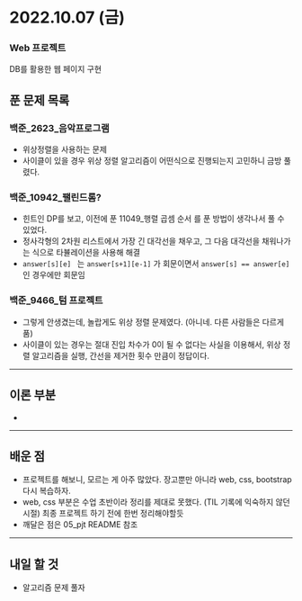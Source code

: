# 2022.10.07 (금)

### Web 프로젝트

DB를 활용한 웹 페이지 구현

## 푼 문제 목록

### 백준\_2623_음악프로그램

- 위상정렬을 사용하는 문제
- 사이클이 있을 경우 위상 정렬 알고리즘이 어떤식으로 진행되는지 고민하니 금방 풀렸다.

###  백준\_10942_팰린드롬?

- 힌트인 DP를 보고, 이전에 푼 11049_행렬 곱셈 순서 를 푼 방법이 생각나서 풀 수 있었다.
- 정사각형의 2차원 리스트에서 가장 긴 대각선을 채우고, 그 다음 대각선을 채워나가는 식으로 타뷸레이션을 사용해 해결
- `answer[s][e] ` 는 `answer[s+1][e-1]` 가 회문이면서 `answer[s] == answer[e]`인 경우에만 회문임

### 백준\_9466_텀 프로젝트

- 그렇게 안생겼는데, 놀랍게도 위상 정렬 문제였다. (아니네. 다른 사람들은 다르게 품)
- 사이클이 있는 경우는 절대 진입 차수가 0이 될 수 없다는 사실을 이용해서, 위상 정렬 알고리즘을 실행, 간선을 제거한 횟수 만큼이 정답이다.


---

## 이론 부분

- 

---

## 배운 점

- 프로젝트를 해보니, 모르는 게 아주 많았다. 장고뿐만 아니라 web, css, bootstrap 다시 복습하자.
- web, css 부분은 수업 초반이라 정리를 제대로 못했다. (TIL 기록에 익숙하지 않던 시절) 최종 프로젝트 하기 전에 한번 정리해야할듯
- 깨달은 점은 05_pjt README 참조


---

## 내일 할 것

- 알고리즘 문제 풀자

